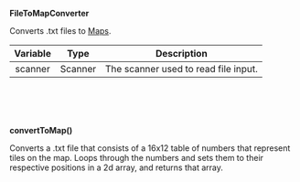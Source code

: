 __FileToMapConverter__

Converts .txt files to [Maps](map.md).

| Variable |  Type   | Description                          |
|:--------:|:-------:|--------------------------------------|
| scanner  | Scanner | The scanner used to read file input. |
\
\
\
\
__convertToMap()__

Converts a .txt file that consists of a 16x12 table of numbers that represent tiles
on the map. Loops through the numbers and sets them to their respective positions in a
2d array, and returns that array.